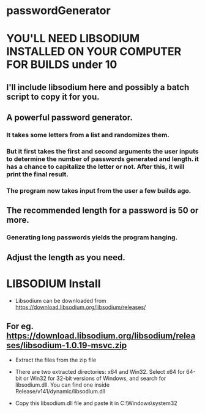# passwordGenerator

# YOU'LL NEED LIBSODIUM INSTALLED ON YOUR COMPUTER FOR BUILDS under 10 

## I'll include libsodium here and possibly a batch script to copy it for you.

## A powerful password generator.
### It takes some letters from a list and randomizes them. 
### But it first takes the first and second arguments the user inputs to determine the number of passwords generated and length. it has a chance to capitalize the letter or not. After this, it will print the final result.

### The program now takes input from the user a few builds ago.

## The recommended length for a password is 50 or more.
### Generating long passwords yields the program hanging.
## Adjust the length as you need.
# LIBSODIUM Install
* Libsodium can be downloaded from https://download.libsodium.org/libsodium/releases/

## For eg. https://download.libsodium.org/libsodium/releases/libsodium-1.0.19-msvc.zip

* Extract the files from the zip file

* There are two extracted directories: x64 and Win32. Select x64 for 64-bit or Win32 for 32-bit versions of Windows, and search for libsodium.dll. You can find one inside Release/v141/dynamic/libsodium.dll

* Copy this libsodium.dll file and paste it in C:\Windows\system32
